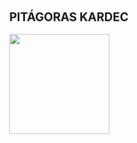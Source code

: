 ## PITÁGORAS KARDEC 

<div> 
<a href="https://github.com/PitagorasKar">
<img height="180em" src="https://github-readme-stats.vercel.app/api?username=PitagorasKar&theme=dark&show_icons=true&include_all_commits=true&count_private=true"/>
</div>


<!--
**PitagorasKar/PitagorasKar** is a ✨ _special_ ✨ repository because its `README.md` (this file) appears on your GitHub profile.

Here are some ideas to get you started:

- 🔭 I’m currently working on ...
- 🌱 I’m currently learning ...
- 👯 I’m looking to collaborate on ...
- 🤔 I’m looking for help with ...
- 💬 Ask me about ...
- 📫 How to reach me: ...
- 😄 Pronouns: ...
- ⚡ Fun fact: ...
-->
